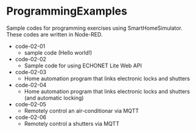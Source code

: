 # ProgrammingExamples

Sample codes for programming exercises using SmartHomeSimulator. These codes are written in Node-RED.

- code-02-01
  - sample code (Hello world!)
- code-02-02
  - Sample code for using ECHONET Lite Web API
- code-02-03
  - Home automation program that links electronic locks and shutters
- code-02-04
  - Home automation program that links electronic locks and shutters (and automatic locking)
- code-02-05
  - Remotely control an air-conditionar via MQTT
- code-02-06
  - Remotely control a shutters via MQTT
